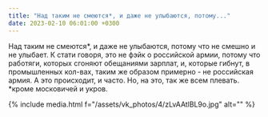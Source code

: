 ```yaml
---
title: "Над таким не смеются*, и даже не улыбаются, потому..."
date: 2023-02-10 06:01:00 +0300
---
```


Над таким не смеются*, и даже не улыбаются, потому что не смешно и не улыбает.
К стати говоря, это не фэйк о российской армии, потому что работяги, которых сгоняют обещаниями зарплат, и, которые гибнут, в промышленных кол-вах, таким же образом примерно - не российская армия. А это происходит, и часто. Но, на это, так же всем плевать.
*кроме московичей и укров.

{% include media.html f="/assets/vk_photos/4/zLvAAtlBL9o.jpg" alt="" %}
